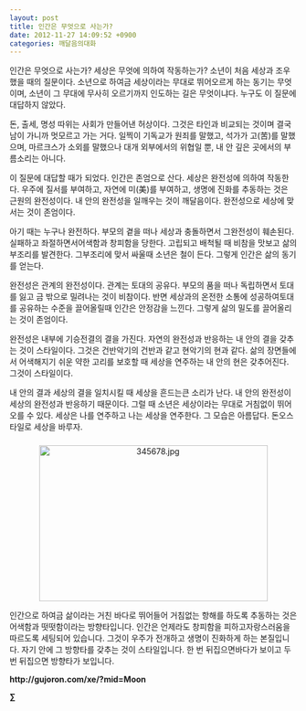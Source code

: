 ```yaml
---
layout: post
title: 인간은 무엇으로 사는가?
date: 2012-11-27 14:09:52 +0900
categories: 깨달음의대화
---
```

 인간은 무엇으로 사는가? 세상은 무엇에 의하여 작동하는가? 소년이 처음 세상과 조우했을 때의 질문이다. 소년으로 하여금 세상이라는 무대로 뛰어오르게 하는 동기는 무엇이며, 소년이 그 무대에 무사히 오르기까지 인도하는 길은 무엇이냐다. 누구도 이 질문에 대답하지 않았다. 

 돈, 출세, 명성 따위는 사회가 만들어낸 허상이다. 그것은 타인과 비교되는 것이며 결국 남이 가니까 멋모르고 가는 거다. 일찍이 기독교가 원죄를 말했고, 석가가 고(苦)를 말했으며, 마르크스가 소외를 말했으나 대개 외부에서의 위협일 뿐, 내 안 깊은 곳에서의 부름소리는 아니다. 

 이 질문에 대답할 때가 되었다. 인간은 존엄으로 산다. 세상은 완전성에 의하여 작동한다. 우주에 질서를 부여하고, 자연에 미(美)를 부여하고, 생명에 진화를 추동하는 것은 근원의 완전성이다. 내 안의 완전성을 일깨우는 것이 깨달음이다. 완전성으로 세상에 맞서는 것이 존엄이다. 

 아기 때는 누구나 완전하다. 부모의 곁을 떠나 세상과 충돌하면서 그완전성이 훼손된다.실패하고 좌절하면서어색함과 창피함을 당한다. 고립되고 배척될 때 비참을 맛보고 삶의 부조리를 발견한다. 그부조리에 맞서 싸울때 소년은 철이 든다. 그렇게 인간은 삶의 동기를 얻는다. 

 완전성은 관계의 완전성이다. 관계는 토대의 공유다. 부모의 품을 떠나 독립하면서 토대를 잃고 금 밖으로 밀려나는 것이 비참이다. 반면 세상과의 온전한 소통에 성공하여토대를 공유하는 수준을 끌어올릴때 인간은 안정감을 느낀다. 그렇게 삶의 밀도를 끌어올리는 것이 존엄이다. 

 완전성은 내부에 기승전결의 결을 가진다. 자연의 완전성과 반응하는 내 안의 결을 갖추는 것이 스타일이다. 그것은 건반악기의 건반과 같고 현악기의 현과 같다. 삶의 장면들에서 어색해지기 쉬운 약한 고리를 보호할 때 세상을 연주하는 내 안의 현은 갖추어진다. 그것이 스타일이다. 

 내 안의 결과 세상의 결을 일치시킬 때 세상을 흔드는큰 소리가 난다. 내 안의 완전성이 세상의 완전성과 반응하기 때문이다. 그럴 때 소년은 세상이라는 무대로 거침없이 뛰어오를 수 있다. 세상은 나를 연주하고 나는 세상을 연주한다. 그 모습은 아름답다. 돈오스타일로 세상을 바루자. 





 ###


  




<p align="center">
  <a href="?mid=Moon"><img alt="345678.jpg" src="assets/attach/images/198/187/283/345678.jpg" width="400" height="273" /> <br /></a> 
  
  <p>
  </p> 인간으로 하여금 삶이라는 거친 바다로 뛰어들어 거침없는 항해를 하도록 추동하는 것은어색함과 떳떳함이라는 방향타입니다. 인간은 언제라도 창피함을 피하고자랑스러움을 따르도록 세팅되어 있습니다. 그것이 우주가 전개하고 생명이 진화하게 하는 본질입니다. 자기 안에 그 방향타를 갖추는 것이 스타일입니다. 한 번 뒤집으면바다가 보이고 두 번 뒤집으면 방향타가 보입니다. 
  
  <p>
  </p>
  
  <p>
  </p>
  
  <p>
  </p>
  
  <p>
    <b>http://gujoron.com/xe/?mid=Moon </b><br />
  </p>
  
  <p>
    <b>∑</b> <br /><br />
  </p>
  
  <p>
  </p>
  
  <p>
  </p>
  
  <p>
  </p>
  
  <p>
  </p>
  
  <p>
  </p>
</p>
